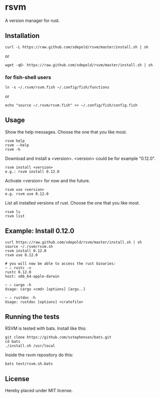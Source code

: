 # rsvm

A version manager for rust.

## Installation

```console
curl -L https://raw.github.com/sdepold/rsvm/master/install.sh | sh
```

or

```console
wget -qO- https://raw.github.com/sdepold/rsvm/master/install.sh | sh
```

### for fish-shell users

```console
ln -s ~/.rsvm/rsvm.fish ~/.config/fish/functions
```

or

```console
echo "source ~/.rsvm/rsvm.fish" >> ~/.config/fish/config.fish
```

## Usage

Show the help messages. Choose the one that you like most.

```console
rsvm help
rsvm --help
rsvm -h
```

Download and install a &lt;version&gt;. &lt;version&gt; could be for example "0.12.0".

```console
rsvm install <version>
e.g.: rsvm install 0.12.0
```

Activate &lt;version&gt; for now and the future.

```console
rsvm use <version>
e.g. rsvm use 0.12.0
```

List all installed versions of rust. Choose the one that you like most.

```console
rsvm ls
rsvm list
```

## Example: Install 0.12.0

```console
curl https://raw.github.com/sdepold/rsvm/master/install.sh | sh
source ~/.rsvm/rsvm.sh
rsvm install 0.12.0
rsvm use 0.12.0

# you will now be able to access the rust binaries:
~ ∴ rustc -v
rustc 0.12.0
host: x86_64-apple-darwin

~ ∴ cargo -h
Usage: cargo <cmd> [options] [args..]

~ ∴ rustdoc -h
Usage: rustdoc [options] <cratefile>
```

## Running the tests

RSVM is tested with bats. Install like this:

```console
git clone https://github.com/sstephenson/bats.git
cd bats
./install.sh /usr/local
```

Inside the rsvm repository do this:

```console
bats test/rsvm.sh.bats
```

## License

Hereby placed under MIT license.

